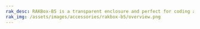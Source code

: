```yaml
---
rak_desc: RAKBox-B5 is a transparent enclosure and perfect for coding and debugging of a prototype WisBlock.
rak_img: /assets/images/accessories/rakbox-b5/overview.png
---
```


<rk-redirect to="/Product-Categories/Accessories/RAKBox-B5/Overview/" />